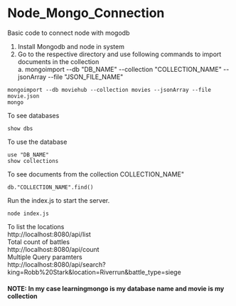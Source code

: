 # Node_Mongo_Connection
Basic code to connect node with mogodb

1. Install Mongodb and node in system
2. Go to the respective directory and use following commands to import documents in the collection<br>
a. mongoimport --db "DB_NAME" --collection "COLLECTION_NAME" --jsonArray --file "JSON_FILE_NAME"<br>
```
mongoimport --db moviehub --collection movies --jsonArray --file movie.json
mongo
```
To see databases
```
show dbs
```
To use the database
```
use "DB_NAME"
show collections
```
To see documents from the collection COLLECTION_NAME"<br>
```
db."COLLECTION_NAME".find()   
```
Run the index.js to start the server.<br>
```
node index.js
```

To list the locations<br>
http://localhost:8080/api/list<br>
Total count of battles<br>
http://localhost:8080/api/count<br>
Multiple Query paramters<br>
http://localhost:8080/api/search?king=Robb%20Stark&location=Riverrun&battle_type=siege

#### NOTE: In my case learningmongo is my database name and movie is my  collection

